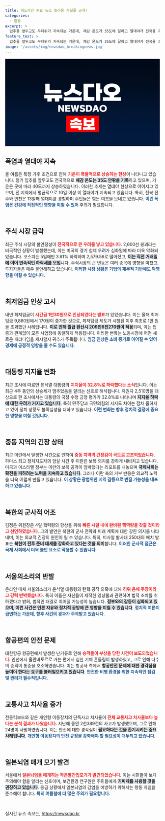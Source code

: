 ```yaml
---
title: 헤드라인 주요 뉴스 놀라운 사실들 공개!
categories:
  - 환경
excerpt: >
  입추를 앞두고도 무더위가 지속되는 가운데, 체감 온도가 35도에 달하고 열대야가 전국을 괴롭히고 있습니다. 이 여름의 끝자락, 기온과 투자 이슈가 국민을 긴장하게 만듭니다.
feature_text: >
  입추를 앞두고도 무더위가 지속되는 가운데, 체감 온도가 35도에 달하고 열대야가 전국을 괴롭히고 있습니다. 이 여름의 끝자락, 기온과 투자 이슈가 국민을 긴장하게 만듭니다.
image: '/assets/img/newsdao_breakingnews.jpg'
---
```


<p><img src="/assets/img/newsdao_breakingnews.jpg" alt="firstkoreanews 속보" /></p>

<h2 data-ke-size="size26">폭염과 열대야 지속</h2>

<p>올 여름은 특정 기후 조건으로 인해 <b><span style="color: #ee2323;">기온이 폭발적으로 상승하는 현상</span></b>이 나타나고 있습니다. 절기 입추를 앞두고도 전국적으로 <b><span style="background-color: #21538527;">체감 온도는 35도 안팎을 기록</span></b>하고 있으며, 기온은 곳에 따라 40도까지 상승하였습니다. 이러한 추세는 열대야 현상으로 이어지고 있으며, 전 지역에서 평균적으로 10일 이상 이 열대야가 지속되고 있습니다. 특히, 전북 전주와 인천은 13일째 열대야를 경험하며 주민들은 힘든 여름을 보내고 있습니다. <b><span style="color: #1a5490;">이런 폭염은 건강에 직접적인 영향을 미칠 수 있어</span></b> 주의가 필요합니다.</p>

<p data-ke-size="size16">&nbsp;</p>

<h2 data-ke-size="size26">주식 시장 급락</h2>

<p>최근 주식 시장의 불안정성이 <b><span style="color: #ee2323;">전국적으로 큰 우려를 낳고 있습니다</span></b>. 2,600선 붕괴라는 비극적인 상황이 발생했는데, 이는 미국의 경기 침체 우려가 심화됨에 따라 더욱 악화되었습니다. 코스피는 5일에만 3.61% 하락하며 2,579.56로 떨어졌고, <b><span style="background-color: #21538527;">이는 직전 거래일에 이어 연속적인 하락세를 보입</span></b>니다. 주식시장의 큰 변동은 여러 종목에 영향을 미쳤고, 투자자들은 매우 불안해하고 있습니다. <b><span style="color: #1a5490;">이러한 시장 상황은 기업의 재무적 기반에도 악영향을 미칠 수 있습니다</span></b>.</p>

<p data-ke-size="size16">&nbsp;</p>

<h2 data-ke-size="size26">최저임금 인상 고시</h2>

<p>내년 최저임금이 <b><span style="color: #ee2323;">시간급 1만30원으로 인상되었다는 발표</span></b>가 있었습니다. 이는 올해 최저임금 9,860원에서 170원이 증가한 것으로, 최저임금 제도가 시행된 이후 최초로 1만 원을 초과했던 사례입니다. <b><span style="background-color: #21538527;">이로 인해 월급 환산시 209만6천270원이 적용</span></b>되며, 이는 업종과 관계없이 모든 사업장에 동일하게 적용됩니다. 이러한 변화는 노동시장에 어떤 새로운 패러다임을 제시할지 귀추가 주목됩니다. <b><span style="color: #1a5490;">임금 인상은 소비 증가로 이어질 수 있어 경제에 긍정적 영향을 줄 수도 있습니다</span></b>.</p>

<p data-ke-size="size16">&nbsp;</p>

<h2 data-ke-size="size26">대통령 지지율 변화</h2>

<p>최근 조사에 따르면 윤석열 대통령의 <b><span style="color: #ee2323;">지지율이 32.8%로 하락했다는 소식</span></b>입니다. 이는 최근 4주 동안의 상승세가 멈추었음을 알리는 신호로 해석됩니다. 유권자 2,510명을 대상으로 한 조사에서는 대통령의 국정 수행 긍정 평가가 32.8%로 나타나며 <b><span style="background-color: #21538527;">지지율 하락에 대한 우려가 커지고 있습니다</span></b>. 특히 민주당과 국민의힘의 지지도 차이는 점차 좁혀지고 있어 정치 상황도 불확실성을 더하고 있습니다. <b><span style="color: #1a5490;">이런 변화는 향후 정치적 결정에 중요한 영향을 미칠 것입니다</span></b>.</p>

<p data-ke-size="size16">&nbsp;</p>

<h2 data-ke-size="size26">중동 지역의 긴장 상태</h2>

<p>최근 이란에서 발생한 사건으로 인하여 <b><span style="color: #ee2323;">중동 지역의 긴장감이 극도로 고조되었습니다</span></b>. 하마스 최고 정치지도자의 암살 사건 후 이란은 보복 의지를 강하게 내비치고 있습니다. 미국과 이스라엘 정부는 이란의 보복 공격이 임박했다는 리포트를 내놓으며 <b><span style="background-color: #21538527;">국제사회는 확전을 피하려는 노력을 지속하고 있습니다</span></b>. 그러나 이란 측의 거부 반응은 외교적 노력을 더욱 어렵게 만들고 있습니다. <b><span style="color: #1a5490;">이 상황은 광범위한 지역 갈등으로 번질 가능성을 내포하고 있습니다</span></b>.</p>

<p data-ke-size="size16">&nbsp;</p>

<h2 data-ke-size="size26">북한의 군사적 어조</h2>

<p>김정은 위원장은 4일 핵력량의 향상을 위해 <b><span style="color: #ee2323;">빠른 시일 내에 완비된 핵역량을 갖출 것이라고 선언하였습니다</span></b>. 그의 발언은 북한의 군사 전략과 미래 계획에 대한 강한 의지를 나타내며, 이는 외교적 긴장의 원인이 될 수 있습니다. 특히, 미사일 발사대 250대의 배치 발표는 <b><span style="background-color: #21538527;">북한이 전투 준비 태세를 강화하고 있다는 것을 의미</span></b>합니다. <b><span style="color: #1a5490;">이러한 군사적 접근은 국제 사회에서 더욱 불안 요소로 작용할 수 있습니다</span></b>.</p>

<p data-ke-size="size16">&nbsp;</p>

<h2 data-ke-size="size26">서울의소리의 반발</h2>

<p>온라인 매체 서울의소리가 윤석열 대통령의 탄핵 공작 의혹에 대해 <b><span style="color: #ee2323;">허위 음해 주장이라고 강력 반박했습니다</span></b>. 특히 이들은 자신들이 제작한 영상물과 관련하여 법적 조치를 취하겠다고 밝혀, 법적인 대결로 이어질 가능성이 높습니다. <b><span style="background-color: #21538527;">정부와의 갈등이 심화되고 있으며, 이런 사건은 언론 자유와 정치적 공방에 큰 영향을 미칠 수 있습니다</span></b>. <b><span style="color: #1a5490;">정치적 여론이 급변하는 가운데, 향후 사건의 경과가 주목받고 있습니다</span></b>.</p>

<p data-ke-size="size16">&nbsp;</p>

<h2 data-ke-size="size26">항공편의 안전 문제</h2>

<p>대한항공 항공편에서 발생한 난기류로 인해 <b><span style="color: #ee2323;">승객들이 부상을 당한 사건이 보도되었습니다</span></b>. 인천에서 울란바토르로 가는 편에서 심한 기체 흔들림이 발생하였고, 그로 인해 다수의 승객이 통증을 호소하였습니다. 이는 항공사 측에서 <b><span style="background-color: #21538527;">항공안전 문제에 대한 경각심을 높여야 한다는 요구를 불러일으키고 있습니다</span></b>. <b><span style="color: #1a5490;">안전한 비행 환경을 위한 지속적인 점검 및 관리가 필수적입니다</span></b>.</p>

<p data-ke-size="size16">&nbsp;</p>

<h2 data-ke-size="size26">교통사고 치사율 증가</h2>

<p>전동킥보드와 같은 개인형 이동장치의 단독사고 치사율이 <b><span style="color: #ee2323;">전체 교통사고 치사율보다 높다는 분석 결과가 나왔습니다</span></b>. 지난해 동안 2천389건의 사고가 발생했으며, 그로 인해 24명이 사망하였습니다. 이는 안전에 대한 경각심이 <b><span style="background-color: #21538527;">필요하다는 것을 환기시키는 중요 사례입니다</span></b>. <b><span style="color: #1a5490;">개인형 이동장치의 안전 규정을 강화해야 할 필요성이 대두되고 있습니다</span></b>.</p>

<p data-ke-size="size16">&nbsp;</p>

<h2 data-ke-size="size26">일본뇌염 매개 모기 발견</h2>

<p>서울에서 <b><span style="color: #ee2323;">일본뇌염을 매개하는 작은빨간집모기가 발견되었습니다</span></b>. 이는 시민들이 보다 주의해야 함을 알리는 신호이며, 보건환경 연구원은 주민들에게 <b><span style="background-color: #21538527;">기피제를 사용할 것을 권장하고 있습니다</span></b>. 응급 상황에서 일본뇌염의 감염을 예방하기 위해서는 행동 지침을 준수해야 합니다. <b><span style="color: #1a5490;">특히 여름철에 더 많은 주의가 필요합니다</span></b>. </p>

<p data-ke-size="size16">&nbsp;</p>
실시간 뉴스 속보는, <a href="https://newsdao.kr" rel="dofollow">https://newsdao.kr</a>


